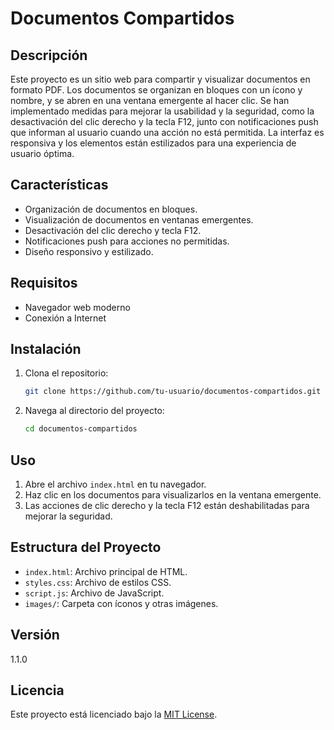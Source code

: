# Documentos Compartidos

## Descripción

Este proyecto es un sitio web para compartir y visualizar documentos en formato PDF. Los documentos se organizan en bloques con un ícono y nombre, y se abren en una ventana emergente al hacer clic. Se han implementado medidas para mejorar la usabilidad y la seguridad, como la desactivación del clic derecho y la tecla F12, junto con notificaciones push que informan al usuario cuando una acción no está permitida. La interfaz es responsiva y los elementos están estilizados para una experiencia de usuario óptima.

## Características

- Organización de documentos en bloques.
- Visualización de documentos en ventanas emergentes.
- Desactivación del clic derecho y tecla F12.
- Notificaciones push para acciones no permitidas.
- Diseño responsivo y estilizado.

## Requisitos

- Navegador web moderno
- Conexión a Internet

## Instalación

1. Clona el repositorio:
    ```sh
    git clone https://github.com/tu-usuario/documentos-compartidos.git
    ```
2. Navega al directorio del proyecto:
    ```sh
    cd documentos-compartidos
    ```

## Uso

1. Abre el archivo `index.html` en tu navegador.
2. Haz clic en los documentos para visualizarlos en la ventana emergente.
3. Las acciones de clic derecho y la tecla F12 están deshabilitadas para mejorar la seguridad.

## Estructura del Proyecto

- `index.html`: Archivo principal de HTML.
- `styles.css`: Archivo de estilos CSS.
- `script.js`: Archivo de JavaScript.
- `images/`: Carpeta con íconos y otras imágenes.

## Versión

1.1.0

## Licencia

Este proyecto está licenciado bajo la [MIT License](LICENSE).
